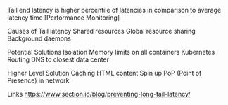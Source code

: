 Tail end latency is higher percentile of latencies in comparison to average latency time [Performance Monitoring]


Causes of Tail latency
  Shared resources
  Global resource sharing
  Background daemons

Potential Solutions
  Isolation
  Memory limits on all containers
  Kubernetes
  Routing DNS to closest data center

Higher Level Solution
  Caching HTML content
  Spin up PoP (Point of Presence) in network




Links
https://www.section.io/blog/preventing-long-tail-latency/
